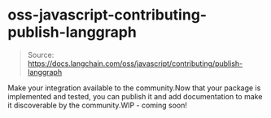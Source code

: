 # oss-javascript-contributing-publish-langgraph

> Source: https://docs.langchain.com/oss/javascript/contributing/publish-langgraph

Make your integration available to the community.Now that your package is implemented and tested, you can publish it and add documentation to make it discoverable by the community.WIP - coming soon!